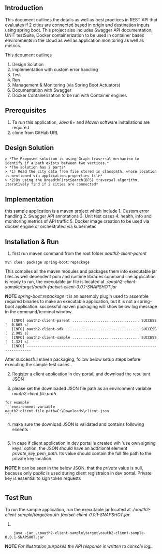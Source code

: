 ## Introduction
This document outlines the details as well as best practices in REST API that evaluates if 2 cities are connected based in origin and destination inputs using spring boot. This project also includes Swagger API documentation, UNIT testSuite, Docker containerization to be used in container based environments in the cloud as well as application monitoring as well as metrics.

This dcoument outlines 
1. Design Solution
2. Implementation with custom error handling
3. Test
4. Run
5. Management & Monitoring (via Spring Boot Actuators)
6. Documentation with Swagger
7. Docker Containerization to be run with Container engines


 
## Prerequisites
 1) To run this application, *Java* 8+ and *Maven* software installations are required
 2) clone from GitHub URL
 
## Design Solution
```
> *The Proposed solution is using Graph traversal mechanism to identify if a path exists between two vertices.* 
> *The solution has 2 parts*
> *1) Read the city data from file stored in classpath. whose location is mentioned via application.properties file*
> *2)By using the BreadthFirstSearch(BFS) traversal algorithm, iteratively find if 2 cities are connected* 
```

## Implementation
this sample application is a  maven project which include
	1. Custom error handling
	2. Swagger API annotations
	3. Unit test cases
	4. health, info and monitoring metrics of API traffic
	5. Docker image creation to be used via docker engine or orchestrated via kubernetes

## Installation & Run
  
 1. first run maven command from the root folder *oauth2-client-parent*
 
  ```maven
  mvn clean package spring-boot:repackage
 ```
  This compiles all the maven modules and packages them into executable jar files as well dependent pom and runtime libraries
  command line application is ready to run, the executable jar file is located at *./oauth2-client-sample/target/oauth-factset-client-0.0.1-SNAPSHOT.jar*

 **NOTE** *spring-boot:repackage* it is an assembly plugin used to assemble required binaries to make an executable application, but it is not a spring-boot application.
 successful maven packaging will show below log message in the command/terminal window
 ````maven log
	[INFO] oauth2-client-parent ............................... SUCCESS [  0.865 s]
	[INFO] oauth2-client-sdk .................................. SUCCESS [  2.905 s]
	[INFO] oauth2-client-sample ............................... SUCCESS [  1.321 s]
	[INFO] ------------------------------------------------------------------------
````
After successful maven packaging, follow below setup steps before executing the sample test cases..
  
  2. Register a client application in dev portal, and download the resultant JSON
  
  3. please set the downloaded JSON file path as an environment variable *oauth2.client.file.path*
  
	for example
	```environment variable
	oauth2.client.file.path=C:\Downloads\client.json
	```
  4. make sure the download JSON is validated and contains following elments
  
```json

```
 5. In case if client application in dev portal is created wih 'use own signing keys' option, the JSON should have an additional element 
 *private_key_pem_path*. Its value should contain the full file path to the private key location.
 
 **NOTE** It can be seen in the below JSON, that the *private* value is null, because only *public* is used during client registraion in dev portal. Private key is essential to sign token requests
 
```json

```

## Test Run
To run the sample application, run the executable jar located at *./oauth2-client-sample/target/oauth-factset-client-0.0.1-SNAPSHOT.jar*

1. 
```command line
	java -jar .\oauth2-client-sample\target\oauth2-client-sample-0.0.1-SNAPSHOT.jar

```
**NOTE** *For illustration purposes the API response is written to console log..*
